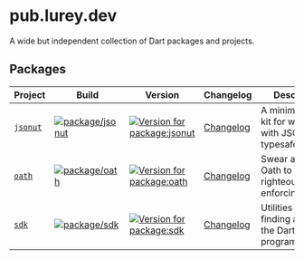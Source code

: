 # pub.lurey.dev

A wide but independent collection of Dart packages and projects.

## Packages

Project | Build | Version | Changelog | Description
------- | ----- | ------- | --------- | -----------
[`jsonut`](./packages/jsonut/)  | [![package/jsonut](https://github.com/matanlurey/pub.lurey.dev/actions/workflows/package_jsonut.yaml/badge.svg)](https://github.com/matanlurey/pub.lurey.dev/actions/workflows/package_jsonut.yaml) | [![Version for package:jsonut](https://img.shields.io/pub/v/jsonut)](https://pub.dev/packages/jsonut) | [Changelog](./packages/jsonut/CHANGELOG.md) | A minimal utility kit for working with JSON in a typesafe manner.
[`oath`](./packages/oath/)  | [![package/oath](https://github.com/matanlurey/pub.lurey.dev/actions/workflows/package_oath.yaml/badge.svg)](https://github.com/matanlurey/pub.lurey.dev/actions/workflows/package_oath.yaml) | [![Version for package:oath](https://img.shields.io/pub/v/oath)](https://pub.dev/packages/oath) | [Changelog](./packages/oath/CHANGELOG.md) | Swear a Paladin's Oath to code righteousness by enforcing lints.
[`sdk`](./packages/sdk/) | [![package/sdk](https://github.com/matanlurey/pub.lurey.dev/actions/workflows/package_sdk.yaml/badge.svg)](https://github.com/matanlurey/pub.lurey.dev/actions/workflows/package_sdk.yaml) | [![Version for package:sdk](https://img.shields.io/pub/v/sdk)](https://pub.dev/packages/sdk) | [Changelog](./packages/sdk/CHANGELOG.md) | Utilities for finding and using the Dart SDK programmatically.
